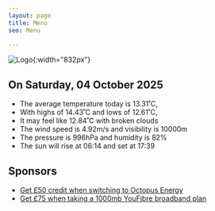 ```yaml
---
layout: page
title: Menu
seo: Menu

---
```


![Logo](/images/logo.jpg){:width="832px"}

<!-- weather_marker starts -->
## On Saturday, 04 October 2025

- The average temperature today is 13.31˚C,
- With highs of 14.43˚C and lows of 12.61˚C,
- It may feel like 12.84˚C with broken clouds
- The wind speed is 4.92m/s and visibility is 10000m
- The pressure is 996hPa and humidity is 82%
- The sun will rise at 06:14 and set at 17:39

<!-- weather_marker ends -->

## Sponsors

- [Get £50 credit when switching to Octopus Energy](https://bit.ly/3oD1nnS)
- [Get £75 when taking a 1000mb YouFibre broadband plan](https://aklam.io/91zWhU?)
